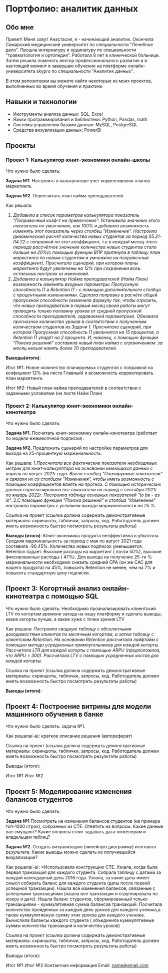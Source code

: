 # Портфолио: аналитик данных

##  Обо мне

Привет! Меня зовут Анастасия, я - начинающий аналитик.
Окончила Самарский медицинский университет по специальности "Лечебное дело". Прошла интернатуру и ординатуру по специальности "травматология и ортопедия". Работала 8 лет в клинической больнице.
Затем решила поменять вектор профессионального развития и в настоящий момент я завершаю обучение на платформе онлайн-университета skypro по специальности "Аналитик данных".
 
  В этом репозитории вы можете найти некоторые из моих проектов, выполненных во время обучения и практики
  
##  Навыки и технологии

-  Инструменты анализа данных: SQL, Excel
-  Языки программирования и библиотеки: Python, Pandas, math
-  Системы управления базами данных: MySQL, PostgreSQL
-  Средства визуализации данных: PowerBi

## Проекты

### Проект 1: Калькулятор юнит-экономики онлайн-школы

Что нужно было сделать:

**Задача №1**. Настроить в калькуляторе учет корректировок планов маркетинга.

**Задача №2**. Пересчитать план найма преподавателей.

Как решала:
1. *Добавила в список параметров калькулятора показатель "Поправочный коэф-т на привлечение".
Установила значение этого показателя по умолчанию, как 100% и добавила возможность изменять этот показатель через столбец "Изменение".
Настроила динамический расчёт количества новых студентов за период 05.21-04.22 с поправкой на этот коэффициент, т.е.в каждый месяц этого периода 
рассчётное значение количества новых студентов стало больше на 20%(с помощью функции ВПР притянула в таблицу план маркетинга по новым студентам 
и умножила на поправочный коэффициент).
Просчитала сценарий, при котором планы маркетинга будут увеличены на 12% при сохранении всеъ остальных настроек кз изменений.*
2. *Добавила в калькулятор Найма преподавателей (Найм План) возможность изменять входных параметры: Пропускную способность П и Retention П - 
с помощью дополнительного столбца с процентными изменениями. Сделала поправку в расчёте общей пропускной способности (изменила формулу так,
чтобы отразить, что новые преподаватели в первый месяц своей работы могут проводить только половину уроков от средней пропускной способности
преподавателя, задаваемой параметром).  Обновила прогнозное количество уроков в соответствии с полученным количеством студентов из Задачи 1. 
Просчитала сценарий, при котором Пропускная способность П увеличится на 15 процентов, а Retention П упадёт на 2 процента. И, наконец, 
с помощью функции "Поиска решений" составила новый план найма с ограничением: за месяц нельзя нанять более 70 преподавателей.*

**Выводы(итоги)**:

Итог №1: Новое количество планируемых студентов с поправкой на коэфициент 12% (на листе Главный) и 
возможность корректировать план маркетинга.

Итог №2: Новый план найма преподавателей в соответствии с заданными условиями (на листе Найм План)

### Проект 2: Калькулятор юнит-экономики онлайн-кинотеатра

Что нужно было сделать:

**Задача №1**. Посчитать юнит-экономику онлайн-кинотеатра (работает по модели ежемесячной подписки).

**Задача №2.** Предложить сценарий по настройке параметров для выхода на 25-процентную маржинальность.

Как решала: 
1.*Просчитала все фактические показатели необходимых метрик для юнит-калькулятора на основании имеющихся данных с апреля по август 2021г года. Ввела столбец "Планируемые показатели" и связали их со столбцом "Изменения", чтобы иметь возможность с помощью коэффициентов влиять на прогноз. С помощью исторических данных спрогнозировала все показатели на период с сентября 2021г по январь 2022г. Построила таблицу основных показателей "to be - as is".*
2.*С помощью функции "Поиска решений" и столбца "Изменение" настроила параметры с условием выхода маржинальности на 25 %.*

Ссылка на проект (ссылка должна содержать демонстративные материалы: скриншоты, таблички, запросы, код. Работодатель должен иметь возможность быстро посмотреть результаты работы)

**Выводы (итоги)**: Юнит-экономика продукта неэффективна и убыточна. Средняя маржинальность за период с мая по август 2021 года составила -90,45%. 
Количество новых подписок уменьшается. Retention падает. Высокие расходы на маркетинг ( почти 50%), высокие фиксированные расходы ( 47%).
Для выхода на получение 25-ти % маржинальности необходимо снизить средний CPA (он же CAC для нашего продукта) на 45%, повысить Retention не менее, чем на 7% и повысить стандартную цену подписки. 


## Проект 3: Когортный анализ онлайн-кинотеатра с помощью SQL

Что нужно было сделать: Необходимо проанализировать клиентский LTV по когортам времени захода на нашу платформу и сделать выводы, какие когорты лучше, а какие хуже с точки зрения LTV

Как решала: 
*Построила сводную таблицу с абсолютными доходимостями клиентов по месячным когортам, а затем таблицу с клиентским Retention. На основании Retention рассчитала лайфтайм с помощью метода усредненных прямоугольников для каждой когорты. Рассчитала LTR для каждой когорты с помощью ARPU (предположила, что ARPU = 300). Рассчитала LTV с помощью усредненных костов для каждой когорты.*

Ссылка на проект (ссылка должна содержать демонстративные материалы: скриншоты, таблички, запросы, код. Работодатель должен иметь возможность быстро посмотреть результаты работы)

**Выводы (итоги)**:


## Проект 4: Построение витрины для модели машинного обучения в банке

Что нужно было сделать: 
задача №1.

Как решала(-а): краткое описание решения (автореферат)

Ссылка на проект (ссылка должна содержать демонстративные материалы: скриншоты, таблички, запросы, код. Работодатель должен иметь возможность быстро посмотреть результаты работы)

Выводы (итоги):

Итог №1
Итог №2

## Проект 5: Моделирование изменения балансов студентов

Что нужно было сделать:

**Задача №1** Посмотреть на изменения балансов студентов (на примере топ-1000 строк), собранных из CTE. Ответить на вопросы: 
Какие данные вас смущают? Какие вопросы стоит задавать дата-инженерам и владельцам таблиц?

**Задача №2.** Создать визуализацию (линейную диаграмму) итогового результата. Какие выводы можно сделать из получившейся визуализации? 

Как решала(-а): 
*Использовала конструкцию CTE. Узнала, когда была первая транзакция для каждого студента. Собрала таблицу с датами за каждый календарный день 2016 года. Узнала, за какие даты имеет смысл собирать баланс для каждого студента (даты после первой успешной транзакции). Нашла все изменения балансов, связанные с успешными транзакциями (нашла все транзакции и сгруппировала по юзеру и дате). Нашла баланс студентов, сформированный только транзакциями - куммулятивная сумма балансов транзакций. Посчитала количество пройденных за каждый день уроков для каждого ученика,а также куммулятивную сумму этих уроков для каждого ученика. Вычислила балансы каждого студента ( объединила куммулятивные суммы количества транзакций и количества уроков)

Ссылка на проект (ссылка должна содержать демонстративные материалы: скриншоты, таблички, запросы, код. Работодатель должен иметь возможность быстро посмотреть результаты работы)

Выводы (итоги):

Итог №1
Итог №2
Контактная информация
Email: name@email.com
 

